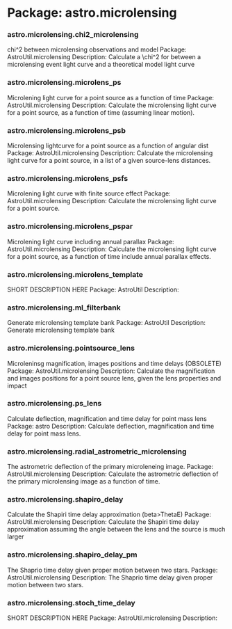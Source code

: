 # Package: astro.microlensing


### astro.microlensing.chi2_microlensing

chi^2 between microlensing observations and model Package: AstroUtil.microlensing Description: Calculate a \chi^2 for between a microlensing event light curve and a theoretical model light curve


### astro.microlensing.microlens_ps

Microlening light curve for a point source as a function of time Package: AstroUtil.microlensing Description: Calculate the microlensing light curve for a point source, as a function of time (assuming linear motion).


### astro.microlensing.microlens_psb

Microlensing lightcurve for a point source as a function of angular dist Package: AstroUtil.microlensing Description: Calculate the microlensing light curve for a point source, in a list of a given source-lens distances.


### astro.microlensing.microlens_psfs

Microlening light curve with finite source effect Package: AstroUtil.microlensing Description: Calculate the microlensing light curve for a point source.


### astro.microlensing.microlens_pspar

Microlening light curve including annual parallax Package: AstroUtil.microlensing Description: Calculate the microlensing light curve for a point source, as a function of time include annual parallax effects.


### astro.microlensing.microlens_template

SHORT DESCRIPTION HERE Package: AstroUtil Description:


### astro.microlensing.ml_filterbank

Generate microlensing template bank Package: AstroUtil Description: Generate microlensing template bank


### astro.microlensing.pointsource_lens

Microleninsg magnification, images positions and time delays (OBSOLETE) Package: AstroUtil.microlensing Description: Calculate the magnification and images positions for a point source lens, given the lens properties and impact


### astro.microlensing.ps_lens

Calculate deflection, magnification and time delay for point mass lens Package: astro Description: Calculate deflection, magnification and time delay for point mass lens.


### astro.microlensing.radial_astrometric_microlensing

The astrometric deflection of the primary microleneing image. Package: AstroUtil.microlensing Description: Calculate the astrometric deflection of the primary microlensing image as a function of time.


### astro.microlensing.shapiro_delay

Calculate the Shapiri time delay approximation (beta>ThetaE) Package: AstroUtil.microlensing Description: Calculate the Shapiri time delay approximation assuming the angle between the lens and the source is much larger


### astro.microlensing.shapiro_delay_pm

The Shaprio time delay given proper motion between two stars. Package: AstroUtil.microlensing Description: The Shaprio time delay given proper motion between two stars.


### astro.microlensing.stoch_time_delay

SHORT DESCRIPTION HERE Package: AstroUtil.microlensing Description:


